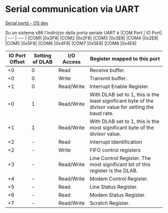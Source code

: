 # Serial communication via UART

[Serial ports - OS dev](https://wiki.osdev.org/Serial_Ports)


Su un sistema x86 l'indirizzo della porta seriale UART è 
|COM Port |	IO Port|
| ---       | --- |
|COM1	|0x3F8|
|COM2	|0x2F8|
|COM3	|0x3E8|
|COM4	|0x2E8|
|COM5	|0x5F8|
|COM6	|0x4F8|
|COM7	|0x5E8|
|COM8	|0x4E8|

|IO Port Offset | Setting of DLAB | I/O Access | Register mapped to this port|
|---            |---              | ---         | ---                        |
| +0	| 0	| Read	|Receive buffer.
| +0	| 0	| Write	|Transmit buffer.
| +1	| 0	| Read/Write	|Interrupt Enable Register.
| +0	| 1	| Read/Write	|With DLAB set to 1, this is the least significant byte of the divisor value for setting the baud rate.
| +1	| 1	| Read/Write	|With DLAB set to 1, this is the most significant byte of the divisor value.
| +2	| -	| Read	|Interrupt Identification
| +2	| -	| Write	|FIFO control registers
| +3	| -	| Read/Write	|Line Control Register. The most significant bit of this register is the DLAB.
| +4	| -	| Read/Write	|Modem Control Register.
| +5	| -	| Read	|Line Status Register.
| +6	| -	| Read	|Modem Status Register.
| +7	| -	| Read/Write	|Scratch Register.